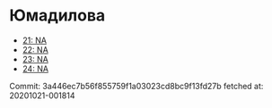 # Юмадилова
- [21: NA](21.md)
- [22: NA](22.md)
- [23: NA](23.md)
- [24: NA](24.md)

Commit: 3a446ec7b56f855759f1a03023cd8bc9f13fd27b
 fetched at: 20201021-001814
